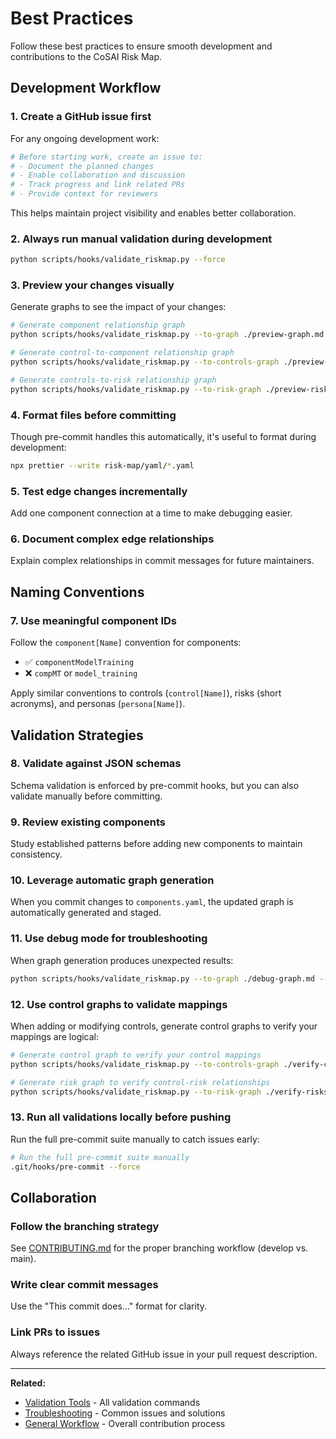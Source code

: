 # Best Practices

Follow these best practices to ensure smooth development and contributions to the CoSAI Risk Map.

## Development Workflow

### 1. Create a GitHub issue first

For any ongoing development work:

```bash
# Before starting work, create an issue to:
# - Document the planned changes
# - Enable collaboration and discussion
# - Track progress and link related PRs
# - Provide context for reviewers
```

This helps maintain project visibility and enables better collaboration.

### 2. Always run manual validation during development

```bash
python scripts/hooks/validate_riskmap.py --force
```

### 3. Preview your changes visually

Generate graphs to see the impact of your changes:

```bash
# Generate component relationship graph
python scripts/hooks/validate_riskmap.py --to-graph ./preview-graph.md --force

# Generate control-to-component relationship graph
python scripts/hooks/validate_riskmap.py --to-controls-graph ./preview-controls.md --force

# Generate controls-to-risk relationship graph
python scripts/hooks/validate_riskmap.py --to-risk-graph ./preview-risks.md --force
```

### 4. Format files before committing

Though pre-commit handles this automatically, it's useful to format during development:

```bash
npx prettier --write risk-map/yaml/*.yaml
```

### 5. Test edge changes incrementally

Add one component connection at a time to make debugging easier.

### 6. Document complex edge relationships

Explain complex relationships in commit messages for future maintainers.

## Naming Conventions

### 7. Use meaningful component IDs

Follow the `component[Name]` convention for components:
- ✅ `componentModelTraining`
- ❌ `compMT` or `model_training`

Apply similar conventions to controls (`control[Name]`), risks (short acronyms), and personas (`persona[Name]`).

## Validation Strategies

### 8. Validate against JSON schemas

Schema validation is enforced by pre-commit hooks, but you can also validate manually before committing.

### 9. Review existing components

Study established patterns before adding new components to maintain consistency.

### 10. Leverage automatic graph generation

When you commit changes to `components.yaml`, the updated graph is automatically generated and staged.

### 11. Use debug mode for troubleshooting

When graph generation produces unexpected results:

```bash
python scripts/hooks/validate_riskmap.py --to-graph ./debug-graph.md --debug --force
```

### 12. Use control graphs to validate mappings

When adding or modifying controls, generate control graphs to verify your mappings are logical:

```bash
# Generate control graph to verify your control mappings
python scripts/hooks/validate_riskmap.py --to-controls-graph ./verify-controls.md --force

# Generate risk graph to verify control-risk relationships
python scripts/hooks/validate_riskmap.py --to-risk-graph ./verify-risks.md --force
```

### 13. Run all validations locally before pushing

Run the full pre-commit suite manually to catch issues early:

```bash
# Run the full pre-commit suite manually
.git/hooks/pre-commit --force
```

## Collaboration

### Follow the branching strategy

See [CONTRIBUTING.md](../../CONTRIBUTING.md) for the proper branching workflow (develop vs. main).

### Write clear commit messages

Use the "This commit does..." format for clarity.

### Link PRs to issues

Always reference the related GitHub issue in your pull request description.

---

**Related:**
- [Validation Tools](validation.md) - All validation commands
- [Troubleshooting](troubleshooting.md) - Common issues and solutions
- [General Workflow](workflow.md) - Overall contribution process
